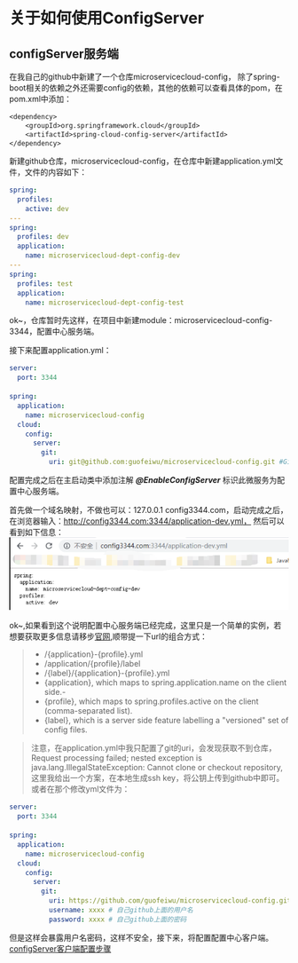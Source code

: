 # 关于如何使用ConfigServer
## configServer服务端

在我自己的github中新建了一个仓库microservicecloud-config，
除了spring-boot相关的依赖之外还需要config的依赖，其他的依赖可以查看具体的pom，在pom.xml中添加：

>   
    <dependency>
        <groupId>org.springframework.cloud</groupId>
        <artifactId>spring-cloud-config-server</artifactId>
    </dependency>
    

新建github仓库，microservicecloud-config，在仓库中新建application.yml文件，文件的内容如下：
```yaml
spring:
  profiles:
    active: dev
---
spring:
  profiles: dev
  application:
    name: microservicecloud-dept-config-dev
---
spring:
  profiles: test
  application:
    name: microservicecloud-dept-config-test
```
ok~，仓库暂时先这样，在项目中新建module：microservicecloud-config-3344，配置中心服务端。

接下来配置application.yml：
```yaml
server:
  port: 3344

spring:
  application:
    name: microservicecloud-config
  cloud:
    config:
      server:
        git:
          uri: git@github.com:guofeiwu/microservicecloud-config.git #GitHub上面的git仓库名字
```

配置完成之后在主启动类中添加注解 **_@EnableConfigServer_** 标识此微服务为配置中心服务端。

首先做一个域名映射，不做也可以：127.0.0.1 config3344.com，启动完成之后，在浏览器输入：http://config3344.com:3344/application-dev.yml，
然后可以看到如下信息：
![结果图](https://github.com/guofeiwu/microservicecloud/blob/master/img/1.png)

ok~,如果看到这个说明配置中心服务端已经完成，这里只是一个简单的实例，若想要获取更多信息请移步[官网](https://cloud.spring.io/spring-cloud-static/Finchley.SR2/single/spring-cloud.html#_spring_cloud_config_server),顺带提一下url的组合方式：
> - /{application}-{profile}.yml
> - /application/{profile}/label
> - /{label}/{application}-{profile}.yml
> - {application}, which maps to spring.application.name on the client side.-
> - {profile}, which maps to spring.profiles.active on the client (comma-separated list).
> - {label}, which is a server side feature labelling a "versioned" set of config files.

> 注意，在application.yml中我只配置了git的uri，会发现获取不到仓库，Request processing failed; nested exception is java.lang.IllegalStateException: Cannot clone or checkout repository,这里我给出一个方案，在本地生成ssh key，将公钥上传到github中即可。或者在那个修改yml文件为：
```yaml
server:
  port: 3344

spring:
  application:
    name: microservicecloud-config
  cloud:
    config:
      server:
        git:
          uri: https://github.com/guofeiwu/microservicecloud-config.git #GitHub上面的git仓库名字
          username: xxxx # 自己github上面的用户名
          password: xxxx # 自己github上面的密码
```
但是这样会暴露用户名密码，这样不安全，接下来，将配置配置中心客户端。
[configServer客户端配置步骤](https://github.com/guofeiwu/microservicecloud/blob/master/article/configServer/2_config_client.md)


